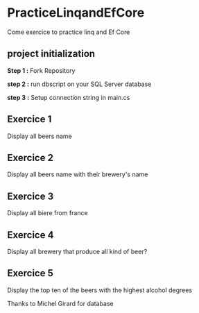 # PracticeLinqandEfCore

Come exercice to practice linq and Ef Core

## project initialization

**Step 1 :** Fork Repository

**step 2 :** run dbscript on your SQL Server database

**step 3 :** Setup connection string in main.cs

## Exercice 1 
Display all beers name

## Exercice 2
Display all beers name with their brewery's name

## Exercice 3
Display all biere from france

## Exercice 4
Display all brewery that produce all kind of beer?

## Exercice 5
Display the top ten of the beers with the highest alcohol degrees





Thanks to Michel Girard for database 
